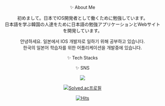 <div align="center"><p>✨ About Me </p>
<p>初めまして。日本でIOS開発者として働くために勉強しています。<br>
日本語を学ぶ韓国の人達をために日本語の勉強アプリケーションとWebサイトを開発しています。</p>
<p>안녕하세요. 일본에서 IOS 개발자로 일하기 위해 공부하고 있습니다. <br>
한국의 일본어 학습자를 위한 어플리케이션을 개발중에 있습니다.</p>
  
<div align="center"><p>✨ Tech Stacks</p>

<p>✨ SNS </p>
<a href="https://novlog.tistory.com/"><img src="https://img.shields.io/badge/Tistory-000000?style=flat-square&logo=tistory&logoColor=white"/></a>

[![Solved.ac프로필](http://mazassumnida.wtf/api/mini/generate_badge?boj=nov2pro)](https://solved.ac/nov2pro)

[![Hits](https://hits.seeyoufarm.com/api/count/incr/badge.svg?url=https%3A%2F%2Fgithub.com%2Fnovvvv&count_bg=%2379C83D&title_bg=%23555555&icon=&icon_color=%23E7E7E7&title=hits&edge_flat=false)](https://hits.seeyoufarm.com)

</div>

